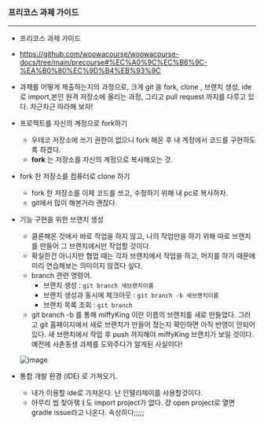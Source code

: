 ### 프리코스 과제 가이드
---

- 프리코스 과제 가이드 
- https://github.com/woowacourse/woowacourse-docs/tree/main/precourse#%EC%A0%9C%EC%B6%9C-%EA%B0%80%EC%9D%B4%EB%93%9C
- 과제를 어떻게 제출하는지의 과정으로, 크게 git 을 fork, clone , 브랜치 생성, ide로 import,본인 원격 저장소에 올리는 과정, 그리고 pull request 까지를 다루고 있다. 차근차근 따라해 보자!


- 프로젝트를 자신의 계정으로 fork하기
  - 우테코 저장소에 쓰기 권한이 없으니 fork 해온 후 내 계정에서 코드를 구현하도록 하겠다.
  - **fork** 는 저장소를 자신의 계정으로 복사해오는 것.

- fork 한 저장소를 컴퓨터로 clone 하기
  - fork 한 저장소를 이제 코드를 쓰고, 수정하기 위해 내 pc로 복사하자. 
  - git에서 많이 해본거라 괜찮다.
  
- 기능 구현을 위한 브랜치 생성
  - 클론해온 것에서 바로 작업을 하지 않고, 나의 작업만을 하기 위해 따로 브랜치를 만들어 그 브랜치에서만 작업할 것이다.
  - 확실한건 아니지만 협업 때는 각자 브랜치에서 작업을 하고, 머지를 하기 때문에 미리 연습해보는 의미이지 않겠다 싶다.
  - branch 관련 명령어.
    - 브랜치 생성 : ```git branch 새브랜치이름```
    - 브랜치 생성과 동시에 체크아웃 : ```git branch -b 새브랜치이름```
    - 브랜치 목록 조회 : ```git branch```
  - git branch -b 를 통해 miffyKing 이란 이름의 브랜치를 새로 만들었다. 그러고 git 홈페이지에서 새로 브랜치가 만들어 졌는지 확인하면 아직 반영이 안되어 있다. 새 브랜치에서 작업 후 push 까지해야 miffyKing 브랜치가 보일 것이다. 예전에 사촌동생 과제를 도와주다가 알게된 사실이다!
  
  ![image](https://user-images.githubusercontent.com/87696004/197821898-1c6638fe-3a7d-425e-9f01-c88a494a30da.png)

- 통합 개발 환경 (IDE) 로 가져오기.
  - 내가 이용할 ide로 가져온다. 난 인텔리제이를 사용할것이다.
  - 아무리 씹 찾아잮ㅕ도 import project가 없다. 걍 open project로 열면 gradle issue라고 나온다. 속상하다;;;;;